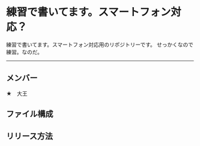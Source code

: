 # 練習で書いてます。スマートフォン対応？
練習で書いてます。スマートフォン対応用のリポジトリーです。
せっかくなので練習。なのだ。

---

## メンバー
★　大王

## ファイル構成

## リリース方法
